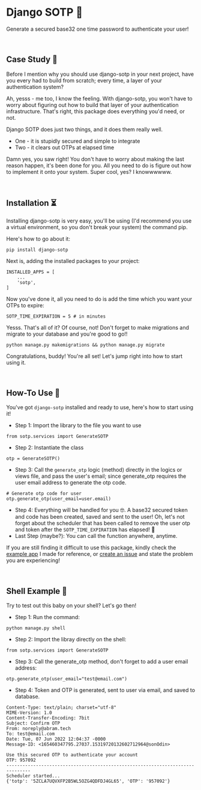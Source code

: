 Django SOTP 🔐
================

Generate a secured base32 one time password to authenticate your user!

<br />

## Case Study 📑

Before I mention why you should use django-sotp in your next project, have you every had to build from scratch; every time, a layer of your authentication system?

Ah, yesss - me too, I know the feeling. With django-sotp, you won't have to worry about figuring out how to build that layer of your authentication infrastructure. That's right, this package does everything you'd need, or not.

Django SOTP does just two things, and it does them really well.

- One - it is stupidly secured and simple to integrate
- Two - it clears out OTPs at elapsed time

Damn yes, you saw right! You don't have to worry about making the last reason happen, it's been done for you. All you need to do is figure out how to implement it onto your system. Super cool, yes? I knowwwwww.

<br />

## Installation ⏳

Installing django-sotp is very easy, you'll be using (I'd recommend you use a virtual environment, so you don't break your system) the command pip.

Here's how to go about it:

```
pip install django-sotp
```

Next is, adding the installed packages to your project:

```
INSTALLED_APPS = [
    ...
    'sotp',    
]
```

Now you've done it, all you need to do is add the time which you want your OTPs to expire:

```
SOTP_TIME_EXPIRATION = 5 # in minutes
```

Yesss. That's all of it? Of course, not! Don't forget to make migrations and migrate to your database and you're good to go!!

```
python manage.py makemigrations && python manage.py migrate
```

Congratulations, buddy! You're all set! Let's jump right into how to start using it.

<br />

## How-To Use 📝

You've got ```django-sotp``` installed and ready to use, here's how to start using it! 

 - Step 1: Import the library to the file you want to use
 ```
 from sotp.services import GenerateSOTP
 ```
 - Step 2: Instantiate the class 
 ```
 otp = GenerateSOTP()
 ```
 - Step 3: Call the `generate_otp` logic (method) directly in the logics or views file, and pass the user's email; since generate_otp requires the user email address to generate the otp code.
 ```
 # Generate otp code for user
 otp.generate_otp(user_email=user.email) 
 ```
 - Step 4: Everything will be handled for you 🤓. A base32 secured token and code has been created, saved and sent to the user! Oh, let's not forget about the scheduler that has been called to remove the user otp and token after the ```SOTP_TIME_EXPIRATION``` has elapsed! 🤝
 - Last Step (maybe?): You can call the function anywhere, anytime. 

If you are still finding it difficult to use this package, kindly check the [example app](https://github.com/israelabraham/django-sotp/tree/main/example) I made for reference, or [create an issue](https://github.com/israelabraham/django-sotp/issues) and state the problem you are experiencing!

<br />

## Shell Example 🥁 

Try to test out this baby on your shell? Let's go then!
 - Step 1: Run the command:
 ```
 python manage.py shell
 ```
 - Step 2: Import the libray directly on the shell:
 ```
 from sotp.services import GenerateSOTP
 ``` 
 - Step 3: Call the generate_otp method, don't forget to add a user email address:
  ```
  otp.generate_otp(user_email="test@email.com")
  ```
 - Step 4: Token and OTP is generated, sent to user via email, and saved to database. 
 ```
 Content-Type: text/plain; charset="utf-8"
 MIME-Version: 1.0
 Content-Transfer-Encoding: 7bit
 Subject: Confirm OTP
 From: noreply@abram.tech
 To: test@email.com
 Date: Tue, 07 Jun 2022 12:04:37 -0000
 Message-ID: <165460347795.27037.15319720132602712964@sonOdin> 

 Use this secured OTP to authenticate your account
 OTP: 957092
 -------------------------------------------------------------------------------
 Scheduler started...
 {'totp': '5ZCLA7UQVXFP2B5WL5OZG4QDFDJ4GL65', 'OTP': '957092'}
 ```